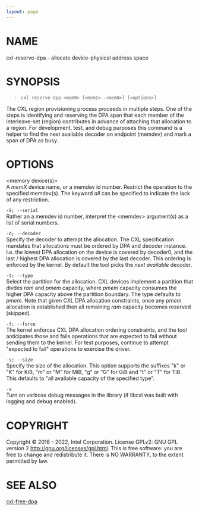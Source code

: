 ```yaml
---
layout: page
---
```


# NAME

cxl-reserve-dpa - allocate device-physical address space

# SYNOPSIS

>     cxl reserve-dpa <mem0> [<mem1>..<memN>] [<options>]

The CXL region provisioning process proceeds in multiple steps. One of
the steps is identifying and reserving the DPA span that each member of
the interleave-set (region) contributes in advance of attaching that
allocation to a region. For development, test, and debug purposes this
command is a helper to find the next available decoder on endpoint
(memdev) and mark a span of DPA as busy.

# OPTIONS

\<memory device(s)\>  
A *memX* device name, or a memdev id number. Restrict the operation to
the specified memdev(s). The keyword *all* can be specified to indicate
the lack of any restriction.

`-S; --serial`  
Rather an a memdev id number, interpret the \<memdev\> argument(s) as a
list of serial numbers.

`-d; --decoder`  
Specify the decoder to attempt the allocation. The CXL specification
mandates that allocations must be ordered by DPA and decoder instance.
I.e. the lowest DPA allocation on the device is covered by decoder0, and
the last / highest DPA allocation is covered by the last decoder. This
ordering is enforced by the kernel. By default the tool picks the *next
available* decoder.

`-t; --type`  
Select the partition for the allocation. CXL devices implement a
partition that divdes *ram* and *pmem* capacity, where *pmem* capacity
consumes the higher DPA capacity above the partition boundary. The type
defaults to *pmem*. Note that given CXL DPA allocation constraints, once
any *pmem* allocation is established then all remaining *ram* capacity
becomes reserved (skipped).

`-f; --force`  
The kernel enforces CXL DPA allocation ordering constraints, and the
tool anticipates those and fails operations that are expected to fail
without sending them to the kernel. For test purposes, continue to
attempt "expected to fail" operations to exercise the driver.

`-s; --size`  
Specify the size of the allocation. This option supports the suffixes
"k" or "K" for KiB, "m" or "M" for MiB, "g" or "G" for GiB and "t" or
"T" for TiB. This defaults to "all available capacity of the specified
type".

`-v`  
Turn on verbose debug messages in the library (if libcxl was built with
logging and debug enabled).

# COPYRIGHT

Copyright © 2016 - 2022, Intel Corporation. License GPLv2: GNU GPL
version 2 <http://gnu.org/licenses/gpl.html>. This is free software: you
are free to change and redistribute it. There is NO WARRANTY, to the
extent permitted by law.

# SEE ALSO

[cxl-free-dpa](cxl-free-dpa)
